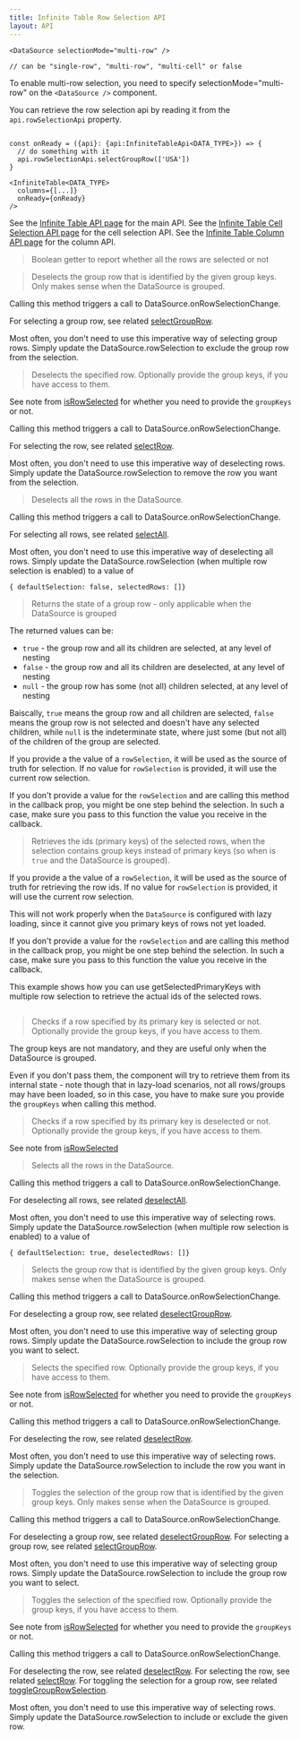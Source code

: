 ```yaml
---
title: Infinite Table Row Selection API
layout: API
---
```


```tsx title="Configuring the selection mode to be 'multi-row'"
<DataSource selectionMode="multi-row" />

// can be "single-row", "multi-row", "multi-cell" or false
```

<Note>

To enable multi-row selection, you need to specify <DPropLink name="selectionMode">selectionMode="multi-row"</DPropLink> on the `<DataSource />` component.

</Note>


You can retrieve the row selection api by reading it from the `api.rowSelectionApi` property.

```tsx {4}

const onReady = ({api}: {api:InfiniteTableApi<DATA_TYPE>}) => {
  // do something with it
  api.rowSelectionApi.selectGroupRow(['USA'])
}

<InfiniteTable<DATA_TYPE>
  columns={[...]}
  onReady={onReady}
/>
```

See the [Infinite Table API page](/docs/reference/api) for the main API.
See the [Infinite Table Cell Selection API page](/docs/reference/cell-selecti-api) for the cell selection API.
See the [Infinite Table Column API page](/docs/reference/column-api) for the column API.

<PropTable sort searchPlaceholder="Type to filter API methods">

<Prop name="allRowsSelected" type="boolean">

> Boolean getter to report whether all the rows are selected or not

</Prop>

<Prop name="deselectGroupRow" type="(groupKeys: any[]) => void">

> Deselects the group row that is identified by the given group keys. Only makes sense when the DataSource is <DPropLink name="groupBy" code={false}>grouped</DPropLink>.

Calling this method triggers a call to <DPropLink name="onRowSelectionChange" >DataSource.onRowSelectionChange</DPropLink>.

For selecting a group row, see related [selectGroupRow](#selectGroupRow).

<Note>

Most often, you don't need to use this imperative way of selecting group rows. Simply update the <DPropLink name="rowSelection">DataSource.rowSelection</DPropLink> to exclude the group row from the selection.

</Note>

</Prop>

<Prop name="deselectRow" type="(primaryKey: any, groupKeys?: any[]) => boolean">

> Deselects the specified row. Optionally provide the group keys, if you have access to them.

See note from [isRowSelected](#isRowSelected) for whether you need to provide the `groupKeys` or not.

Calling this method triggers a call to <DPropLink name="onRowSelectionChange" >DataSource.onRowSelectionChange</DPropLink>.

For selecting the row, see related [selectRow](#selectRow).

<Note>

Most often, you don't need to use this imperative way of deselecting rows. Simply update the <DPropLink name="rowSelection">DataSource.rowSelection</DPropLink> to remove the row you want from the selection.

</Note>

</Prop>

<Prop name="deselectAll" type="() => void">

> Deselects all the rows in the DataSource.

Calling this method triggers a call to <DPropLink name="onRowSelectionChange" >DataSource.onRowSelectionChange</DPropLink>.

For selecting all rows, see related [selectAll](#selectAll).

<Note>

Most often, you don't need to use this imperative way of deselecting all rows. Simply update the <DPropLink name="rowSelection">DataSource.rowSelection</DPropLink> (when multiple row selection is enabled) to a value of

```tsx
{ defaultSelection: false, selectedRows: []}
```

</Note>

</Prop>

<Prop name="getGroupRowSelectionState" type="(groupKeys: any[], rowSelection?: DataSourceRowSelection) => true|false|null">

> Returns the state of a group row - only applicable when the DataSource is <DPropLink name="groupBy" code={false}>grouped</DPropLink>

The returned values can be:

- `true` - the group row and all its children are selected, at any level of nesting
- `false` - the group row and all its children are deselected, at any level of nesting
- `null` - the group row has some (not all) children selected, at any level of nesting

Baiscally, `true` means the group row and all children are selected, `false` means the group row is not selected and doesn't have any selected children, while `null` is the indeterminate state, where just some (but not all) of the children of the group are selected.

If you provide a the value of a `rowSelection`, it will be used as the source of truth for selection. If no value for `rowSelection` is provided, it will use the current row selection.

<Note>

If you don't provide a value for the `rowSelection` and are calling this method in the <DPropLink name="onRowSelectionChange" /> callback prop, you might be one step behind the selection. In such a case, make sure you pass to this function the value you receive in the <DPropLink name="onRowSelectionChange" /> callback.

</Note>

</Prop>

<Prop name="getSelectedPrimaryKeys" type="(rowSelection?: DataSourceRowSelection) => (string|number)[]">

> Retrieves the ids (primary keys) of the selected rows, when the selection contains group keys instead of primary keys (so when <DPropLink name="useGroupKeysForMultiRowSelection" /> is `true` and the DataSource is <DPropLink name="groupBy" code={false}>grouped</DPropLink>).

If you provide a the value of a `rowSelection`, it will be used as the source of truth for retrieving the row ids. If no value for `rowSelection` is provided, it will use the current row selection.

<Note>

This will not work properly when the `DataSource` is configured with <DPropLink name="lazyLoad" code={false}>lazy loading</DPropLink>, since it cannot give you primary keys of rows not yet loaded.

</Note>

<Note>

If you don't provide a value for the `rowSelection` and are calling this method in the <DPropLink name="onRowSelectionChange" /> callback prop, you might be one step behind the selection. In such a case, make sure you pass to this function the value you receive in the <DPropLink name="onRowSelectionChange" /> callback.

</Note>

<Sandpack title="Using getSelectedPrimaryKeys in multi row checkbox selection with grouping" >

<Description>

This example shows how you can use getSelectedPrimaryKeys with multiple row selection to retrieve the actual ids of the selected rows.

</Description>

```ts file="$DOCS/reference/controlled-multi-row-selection-example-with-group-keys.page.tsx"

```

</Sandpack>

</Prop>

<Prop name="isRowSelected" type="(primaryKey: any, groupKeys?: any[]) => boolean">

> Checks if a row specified by its primary key is selected or not. Optionally provide the group keys, if you have access to them.

<Note>
The group keys are not mandatory, and they are useful only when the DataSource is <DPropLink name="groupBy" code={false}>grouped</DPropLink>.

Even if you don't pass them, the component will try to retrieve them from its internal state - note though that in lazy-load scenarios, not all rows/groups may have been loaded, so in this case, you have to make sure you provide the `groupKeys` when calling this method.

</Note>

</Prop>

<Prop name="isRowDeselected" type="(primaryKey: any, groupKeys?: any[]) => boolean">

> Checks if a row specified by its primary key is deselected or not. Optionally provide the group keys, if you have access to them.

See note from [isRowSelected](#isRowSelected)

</Prop>

<Prop name="selectAll" type="() => void">

> Selects all the rows in the DataSource.

Calling this method triggers a call to <DPropLink name="onRowSelectionChange" >DataSource.onRowSelectionChange</DPropLink>.

For deselecting all rows, see related [deselectAll](#deselectAll).

<Note>

Most often, you don't need to use this imperative way of selecting rows. Simply update the <DPropLink name="rowSelection">DataSource.rowSelection</DPropLink> (when multiple row selection is enabled) to a value of

```tsx
{ defaultSelection: true, deselectedRows: []}
```

</Note>

</Prop>

<Prop name="selectGroupRow" type="(groupKeys: any[]) => void">

> Selects the group row that is identified by the given group keys. Only makes sense when the DataSource is <DPropLink name="groupBy" code={false}>grouped</DPropLink>.

Calling this method triggers a call to <DPropLink name="onRowSelectionChange" >DataSource.onRowSelectionChange</DPropLink>.

For deselecting a group row, see related [deselectGroupRow](#deselectGroupRow).

<Note>

Most often, you don't need to use this imperative way of selecting group rows. Simply update the <DPropLink name="rowSelection">DataSource.rowSelection</DPropLink> to include the group row you want to select.

</Note>

</Prop>

<Prop name="selectRow" type="(primaryKey: any, groupKeys?: any[]) => boolean">

> Selects the specified row. Optionally provide the group keys, if you have access to them.

See note from [isRowSelected](#isRowSelected) for whether you need to provide the `groupKeys` or not.

Calling this method triggers a call to <DPropLink name="onRowSelectionChange" >DataSource.onRowSelectionChange</DPropLink>.

For deselecting the row, see related [deselectRow](#deselectRow).

<Note>

Most often, you don't need to use this imperative way of selecting rows. Simply update the <DPropLink name="rowSelection">DataSource.rowSelection</DPropLink> to include the row you want in the selection.

</Note>

</Prop>

<Prop name="toggleGroupRowSelection" type="(groupKeys: any[]) => void">

> Toggles the selection of the group row that is identified by the given group keys. Only makes sense when the DataSource is <DPropLink name="groupBy" code={false}>grouped</DPropLink>.

Calling this method triggers a call to <DPropLink name="onRowSelectionChange" >DataSource.onRowSelectionChange</DPropLink>.

For deselecting a group row, see related [deselectGroupRow](#deselectGroupRow).
For selecting a group row, see related [selectGroupRow](#selectGroupRow).

<Note>

Most often, you don't need to use this imperative way of selecting group rows. Simply update the <DPropLink name="rowSelection">DataSource.rowSelection</DPropLink> to include the group row you want to select.

</Note>

</Prop>

<Prop name="toggleRowSelection" type="(primaryKey: any, groupKeys?: any[]) => boolean">

> Toggles the selection of the specified row. Optionally provide the group keys, if you have access to them.

See note from [isRowSelected](#isRowSelected) for whether you need to provide the `groupKeys` or not.

Calling this method triggers a call to <DPropLink name="onRowSelectionChange" >DataSource.onRowSelectionChange</DPropLink>.

For deselecting the row, see related [deselectRow](#deselectRow).
For selecting the row, see related [selectRow](#selectRow).
For toggling the selection for a group row, see related [toggleGroupRowSelection](#toggleGroupRowSelection).

<Note>

Most often, you don't need to use this imperative way of selecting rows. Simply update the <DPropLink name="rowSelection">DataSource.rowSelection</DPropLink> to include or exclude the given row.

</Note>

</Prop>

</PropTable>

